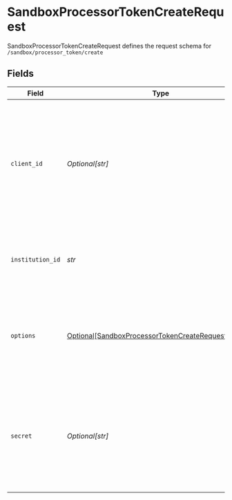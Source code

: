 # SandboxProcessorTokenCreateRequest

SandboxProcessorTokenCreateRequest defines the request schema for `/sandbox/processor_token/create`


## Fields

| Field                                                                                                                                            | Type                                                                                                                                             | Required                                                                                                                                         | Description                                                                                                                                      |
| ------------------------------------------------------------------------------------------------------------------------------------------------ | ------------------------------------------------------------------------------------------------------------------------------------------------ | ------------------------------------------------------------------------------------------------------------------------------------------------ | ------------------------------------------------------------------------------------------------------------------------------------------------ |
| `client_id`                                                                                                                                      | *Optional[str]*                                                                                                                                  | :heavy_minus_sign:                                                                                                                               | Your Plaid API `client_id`. The `client_id` is required and may be provided either in the `PLAID-CLIENT-ID` header or as part of a request body. |
| `institution_id`                                                                                                                                 | *str*                                                                                                                                            | :heavy_check_mark:                                                                                                                               | The ID of the institution the Item will be associated with                                                                                       |
| `options`                                                                                                                                        | [Optional[SandboxProcessorTokenCreateRequestOptions]](../../models/shared/sandboxprocessortokencreaterequestoptions.md)                          | :heavy_minus_sign:                                                                                                                               | An optional set of options to be used when configuring the Item. If specified, must not be `null`.                                               |
| `secret`                                                                                                                                         | *Optional[str]*                                                                                                                                  | :heavy_minus_sign:                                                                                                                               | Your Plaid API `secret`. The `secret` is required and may be provided either in the `PLAID-SECRET` header or as part of a request body.          |